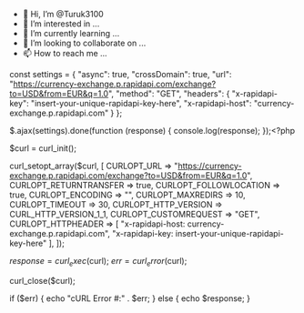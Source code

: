 - 👋 Hi, I’m @Turuk3100
- 👀 I’m interested in ...
- 🌱 I’m currently learning ...
- 💞️ I’m looking to collaborate on ...
- 📫 How to reach me ...

<!---
Turuk3100/Turuk3100 is a ✨ special ✨ repository because its `README.md` (this file) appears on your GitHub profile.
You can click the Preview link to take a look at your changes.
--->
const settings = {
  "async": true,
  "crossDomain": true,
  "url": "https://currency-exchange.p.rapidapi.com/exchange?to=USD&from=EUR&q=1.0",
  "method": "GET",
  "headers": {
    "x-rapidapi-key": "insert-your-unique-rapidapi-key-here",
    "x-rapidapi-host": "currency-exchange.p.rapidapi.com"
  }
};

$.ajax(settings).done(function (response) {
  console.log(response);
});<?php

$curl = curl_init();

curl_setopt_array($curl, [
  CURLOPT_URL => "https://currency-exchange.p.rapidapi.com/exchange?to=USD&from=EUR&q=1.0",
  CURLOPT_RETURNTRANSFER => true,
  CURLOPT_FOLLOWLOCATION => true,
  CURLOPT_ENCODING => "",
  CURLOPT_MAXREDIRS => 10,
  CURLOPT_TIMEOUT => 30,
  CURLOPT_HTTP_VERSION => CURL_HTTP_VERSION_1_1,
  CURLOPT_CUSTOMREQUEST => "GET",
  CURLOPT_HTTPHEADER => [
    "x-rapidapi-host: currency-exchange.p.rapidapi.com",
    "x-rapidapi-key: insert-your-unique-rapidapi-key-here"
  ],
]);

$response = curl_exec($curl);
$err = curl_error($curl);

curl_close($curl);

if ($err) {
  echo "cURL Error #:" . $err;
} else {
  echo $response;
}